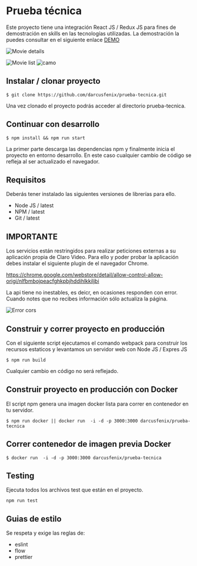 

# Prueba técnica

Este proyecto tiene una integración React JS / Redux JS para fines de demostración en skills en las tecnologías utilizadas.
La demostración la puedes consultar en el siguiente enlace [DEMO](http://prueba.crisostomo.soy)

![Movie details](https://www.dropbox.com/s/hrel12tkg5jn39w/movie-details.png?dl=1 "Movie details")

![Movie list](https://www.dropbox.com/s/xepwyt21zy4gul4/movies.png?dl=2 "Movie list")
![camo](https://cloud.githubusercontent.com/assets/38/24514552/88f29edc-1529-11e7-832f-6d2942144c87.gif)

## Instalar / clonar proyecto


```shell
$ git clone https://github.com/darcusfenix/prueba-tecnica.git
```

Una vez clonado el proyecto podrás acceder al directorio prueba-tecnica.

## Continuar con desarrollo


```shell
$ npm install && npm run start
```

La primer parte descarga las dependencias npm y finalmente inicia el proyecto en entorno desarrollo. 
En este caso cualquier cambio de código se refleja al ser actualizado el navegador.

## Requisitos

Deberás tener instalado las siguientes versiones de librerías para ello.

* Node JS / latest
* NPM / latest
* Git / latest


## IMPORTANTE

Los servicios están restringidos para realizar peticiones externas a su aplicación propia de Claro Video.
Para ello y poder probar la aplicación debes instalar el siguiente plugin de el navegador Chrome.

https://chrome.google.com/webstore/detail/allow-control-allow-origi/nlfbmbojpeacfghkpbjhddihlkkiljbi

La api tiene no inestables, es deicr, en ocasiones responden con error. Cuando notes que no recibes información sólo actualiza la página.

![Error cors](https://www.dropbox.com/s/gwg0n541bd7nyc8/cors.png?dl=1 "Error cors")

## Construir y correr proyecto en producción

Con el siguiente script ejecutamos el comando webpack para construir los recursos estaticos y levantamos un servidor web con Node JS / Expres JS
```shell
$ npm run build
```

Cualquier cambio en código no será reflejado.

## Construir proyecto en producción con Docker

El script npm genera una imagen docker lista para correr en contenedor en tu servidor.

```shell
$ npm run docker || docker run  -i -d -p 3000:3000 darcusfenix/prueba-tecnica
```

## Correr contenedor de imagen previa Docker

```shell
$ docker run  -i -d -p 3000:3000 darcusfenix/prueba-tecnica
```

## Testing

Ejecuta todos los archivos test que están en el proyecto.

```shell
npm run test
```

## Guias de estilo

Se respeta y exige las reglas de:

* eslint
* flow
* prettier
